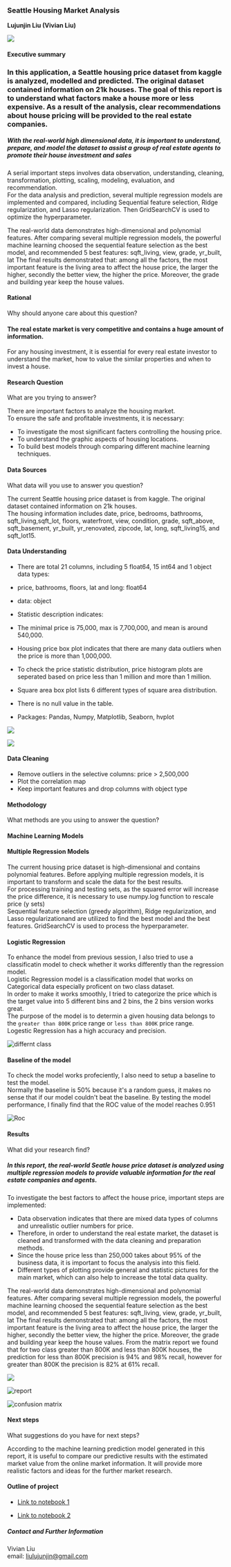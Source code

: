 ### Seattle Housing Market Analysis
**Lujunjin Liu (Vivian Liu)**

![](./image/Seatle1.jpg)

#### Executive summary


### In this application, a Seattle housing price dataset from kaggle is analyzed, modelled and predicted. The original dataset contained information on 21k houses. The goal of this report is to understand what factors make a house more or less expensive. As a result of the analysis, clear recommendations about house pricing will be provided to the real estate companies.
##### With the real-world high dimensional data, it is important to understand, prepare, and model the dataset to assist a group of real estate agents to promote their house investment and sales   
A serial important steps involves data observation, understanding, cleaning, transformation, plotting, scaling, modeling, evaluation, and recommendation.       
For the data analysis and prediction, several multiple regression models are implemented and compared, including Sequential feature selection, Ridge regularization, and Lasso regularization. Then GridSearchCV is used to optimize the hyperparameter.      
 
The real-world data demonstrates high-dimensional and polynomial features. After comparing several multiple regression models, the powerful machine learning choosed the sequential feature selection as the best model, and recommended 5 best features: sqft_living, view, grade, yr_built, lat
The final results demonstrated that: among all the factors, the most important feature is the living area to affect the house price, the larger the higher, secondly the better view, the higher the price. Moreover, the grade and building year keep the house values.

#### Rational
Why should anyone care about this question?

#### The real estate market is very competitive and contains a huge amount of information. 
For any housing investment, it is essential for every real estate investor to understand the market, how to value the similar properties and when to invest a house.

#### Research Question
What are you trying to answer?

There are important factors to analyze the housing market.   
To ensure the safe and profitable investments, it is necessary:
* To investigate the most significant facters controlling the housing price.  
* To understand the graphic aspects of housing locations.   
* To build best models through comparing different machine learning techniques.  


#### Data Sources
What data will you use to answer you question?

The current Seattle housing price dataset is from kaggle. The original dataset contained information on 21k houses.    
The housing information includes date, price, bedrooms, bathrooms, sqft_living,sqft_lot, floors, waterfront, view, condition, grade, sqft_above, sqft_basement, yr_built, yr_renovated, zipcode, lat, long, sqft_living15, and sqft_lot15.   

#### Data Understanding

* There are total 21 columns, including 5 float64, 15 int64 and 1 object data types:    
 * price, bathrooms, floors, lat and long: float64
 * data: object   
    
* Statistic description indicates:   
 * The minimal price is 75,000, max is 7,700,000, and mean is around 540,000.
 * Housing price box plot indicates that there are many data outliers when the price is more than 1,000,000.
 * To check the price statistic distribution, price histogram plots are seperated based on price less than 1 million and more than 1 million.
 * Square area box plot lists 6 different types of square area distribution. 
    
* There is no null value in the table.
* Packages: Pandas, Numpy, Matplotlib, Seaborn, hvplot

![](./image/House_Box.jpg)

![](./image/Price_Hist.jpg)

#### Data Cleaning   
* Remove outliers in the selective columns: price > 2,500,000
* Plot the correlation map 
* Keep important features and drop columns with object type


#### Methodology
What methods are you using to answer the question?

#### Machine Learning Models
#### Multiple Regression Models
The current housing price dataset is high-dimensional and contains polynomial features.
Before applying multiple regression models, it is important to transform and scale the data for the best results.   
For processing training and testing sets, as the squared error will increase the price difference, it is necessary to use numpy.log function to rescale price (y sets)   
Sequential feature selection (greedy algorithm), Ridge regularization, and Lasso regularizationand are utilized to find the best model and the best features. GridSearchCV is used to process the hyperparameter.      


#### Logistic Regression
To enhance the model from previous session, I also tried to use a classificatin model to check whether it works differently than the regression model.   
Logistic Regression model is a classification model that works on Categorical data especially proficent on two class dataset.   
In order to make it works smoothly, I tried to categorize the price which is the target value into 5 different bins and 2 bins, the 2 bins version works great.    
The purpose of the model is to determin a given housing data belongs to the `greater than 800K` price range or `less than 800K` price range.   
Logestic Regression has a high accuracy and precision.   

![differnt class](./image/pie.png)

#### Baseline of the model


To check the model works profeciently, I also need to setup a baseline to test the model.   
Normally the baseline is 50% because it's a random guess, it makes no sense that if our model couldn't beat the baseline.
By testing the model performance, I finally find that the ROC value of the model reaches 0.951

![Roc](./image/roc.png)

#### Results
What did your research find?

##### In this report, the real-world Seatle house price dataset is analyzed using multiple regression models to provide valuable information for the real estate companies and agents. 
To investigate the best factors to affect the house price, important steps are implemented: 
* Data observation indicates that there are mixed data types of columns and unrealistic outlier numbers for price.  
* Therefore, in order to understand the real estate market, the dataset is cleaned and transformed with the 
data cleaning and preparation methods.   
* Since the house price less than 250,000 takes about 95% of the business data, it is important to focus the analysis into this field.      
* Different types of plotting provide general and statistic pictures for the main market, which can also help to increase the total data quality. 
   
The real-world data demonstrates high-dimensional and polynomial features. After comparing several multiple regression models, the powerful machine learning choosed the sequential feature selection as the best model, and recommended 5 best features: sqft_living, view, grade, yr_built, lat
The final results demonstrated that: among all the factors, the most important feature is the living area to affect the house price, the larger the higher, secondly the better view, the higher the price. Moreover, the grade and building year keep the house values.
From the matrix report we found that for two class greater than 800K and less than 800K houses, the prediction for less than 800K precision is 94% and 98% recall, however for greater than 800K the precision is 82% at 61% recall.


![](./image/Best_Model.jpg)

![report](./image/report.png)

![confusion matrix](./image/matrix.png)

#### Next steps
What suggestions do you have for next steps?


According to the machine learning prediction model generated in this  report, it is useful to compare our predictive results with the estimated market value from the online market information.
It will provide more realistic factors and ideas for the further market research.

#### Outline of project

- [Link to notebook 1]()

- [Link to notebook 2]()



##### Contact and Further Information

Vivian Liu   
email: liulujunjin@gmail.com